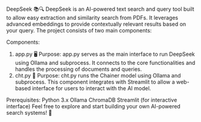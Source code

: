 DeepSeek 📚🔍
DeepSeek is an AI-powered text search and query tool built to allow easy extraction and similarity search from PDFs. It leverages advanced embeddings to provide contextually relevant results based on your query. The project consists of two main components:

Components:
1. app.py 🖥️
Purpose: app.py serves as the main interface to run DeepSeek using Ollama and subprocess. It connects to the core functionalities and handles the processing of documents and queries.
2. cht.py 🤖
Purpose: cht.py runs the Chainer model using Ollama and subprocess. This component integrates with Streamlit to allow a web-based interface for users to interact with the AI model.

Prerequisites:
Python 3.x
Ollama
ChromaDB
Streamlit (for interactive interface)
Feel free to explore and start building your own AI-powered search systems! 🚀